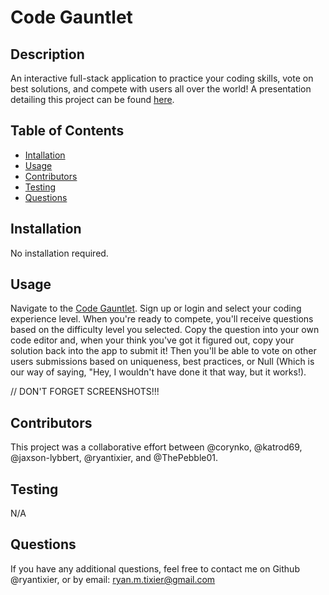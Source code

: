 # Code Gauntlet

## Description

An interactive full-stack application to practice your coding skills, vote on best solutions, and compete with users all over the world! A presentation detailing this project can be found [here](https://docs.google.com/presentation/d/1kshwWwPStMbilaSLMuPVvIAC1Dxh4gseDICH1bkGcoA/edit#slide=id.g29f43f0a72_0_15).

## Table of Contents

- [Intallation](#installation)
- [Usage](#usage)
- [Contributors](#contributors)
- [Testing](#testing)
- [Questions](#questions)

## Installation

No installation required.

## Usage

Navigate to the [Code Gauntlet](https://code-gauntlet-3e9a71d036dd.herokuapp.com). Sign up or login and select your coding experience level. When you're ready to compete, you'll receive questions based on the difficulty level you selected. Copy the question into your own code editor and, when your think you've got it figured out, copy your solution back into the app to submit it! Then you'll be able to vote on other users submissions based on uniqueness, best practices, or Null (Which is our way of saying, "Hey, I wouldn't have done it that way, but it works!).

// DON'T FORGET SCREENSHOTS!!!

## Contributors

This project was a collaborative effort between @corynko, @katrod69, @jaxson-lybbert, @ryantixier, and @ThePebble01.

## Testing

N/A

## Questions

If you have any additional questions, feel free to contact me on Github @ryantixier, or by email: ryan.m.tixier@gmail.com
